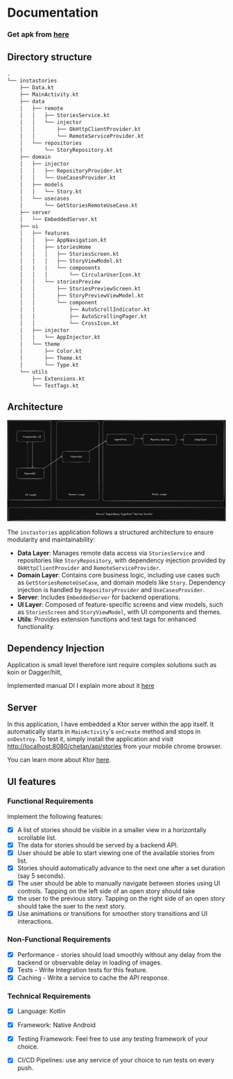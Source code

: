 # Documentation

### Get apk from [here](./app-demo.apk)

## Directory structure
```
.
└── instastories
    ├── Data.kt
    ├── MainActivity.kt
    ├── data
    │   ├── remote
    │   │   ├── StoriesService.kt
    │   │   └── injector
    │   │       ├── OkHttpClientProvider.kt
    │   │       └── RemoteServiceProvider.kt
    │   └── repositories
    │       └── StoryRepository.kt
    ├── domain
    │   ├── injector
    │   │   ├── RepositoryProvider.kt
    │   │   └── UseCasesProvider.kt
    │   ├── models
    │   │   └── Story.kt
    │   └── usecases
    │       └── GetStoriesRemoteUseCase.kt
    ├── server
    │   └── EmbeddedServer.kt
    ├── ui
    │   ├── features
    │   │   ├── AppNavigation.kt
    │   │   ├── storiesHome
    │   │   │   ├── StoriesScreen.kt
    │   │   │   ├── StoryViewModel.kt
    │   │   │   └── components
    │   │   │       └── CircularUserIcon.kt
    │   │   └── storiesPreview
    │   │       ├── StoriesPreviewScreen.kt
    │   │       ├── StoryPreviewViewModel.kt
    │   │       └── component
    │   │           ├── AutoScrollIndicator.kt
    │   │           ├── AutoScrollingPager.kt
    │   │           └── CrossIcon.kt
    │   ├── injector
    │   │   └── AppInjector.kt
    │   └── theme
    │       ├── Color.kt
    │       ├── Theme.kt
    │       └── Type.kt
    └── utils
        ├── Extensions.kt
        └── TestTags.kt

```

## Architecture
![App arch](./arch.png)

The `instastories` application follows a structured architecture to ensure modularity and maintainability:

- **Data Layer**: Manages remote data access via `StoriesService` and repositories like `StoryRepository`, with dependency injection provided by `OkHttpClientProvider` and `RemoteServiceProvider`.
- **Domain Layer**: Contains core business logic, including use cases such as `GetStoriesRemoteUseCase`, and domain models like `Story`. Dependency injection is handled by `RepositoryProvider` and `UseCasesProvider`.
- **Server**: Includes `EmbeddedServer` for backend operations.
- **UI Layer**: Composed of feature-specific screens and view models, such as `StoriesScreen` and `StoryViewModel`, with UI components and themes.
- **Utils**: Provides extension functions and test tags for enhanced functionality.

## Dependency Injection
Application is small level therefore isnt require complex solutions such
as koin or Dagger/hilt, 

Implemented manual DI I explain more about it [here](https://proandroiddev.com/hold-on-before-you-dagger-or-hilt-try-this-simple-di-f674c83ebeec)

## Server 

In this application, I have embedded a Ktor server within the app itself. It automatically starts in `MainActivity`'s `onCreate` method and stops in `onDestroy`. To test it, simply install the application and visit [http://localhost:8080/chetan/api/stories](http://localhost:8080/chetan/api/stories) from your mobile chrome browser. 

You can learn more about Ktor [here](https://ktor.io/docs/server-create-a-new-project.html).


## UI features

### Functional Requirements
Implement the following features:
- [x] A list of stories should be visible in a smaller view in a horizontally scrollable list.
- [x] The data for stories should be served by a backend API.
- [x] User should be able to start viewing one of the available stories from list.
- [x] Stories should automatically advance to the next one after a set duration (say 5 seconds).
- [x] The user should be able to manually navigate between stories using UI controls. Tapping on the left
  side of an open story should take
- [x] the user to the previous story. Tapping on the right side of an open story should take the suer to
  the next story.
- [x] Use animations or transitions for smoother story transitions and UI interactions.

### Non-Functional Requirements
- [x] Performance - stories should load smoothly without any delay from the backend or observable delay in loading of images.
- [x] Tests - Write Integration tests for this feature.
- [x] Caching - Write a service to cache the API response.

### Technical Requirements
- [x] Language: Kotlin
- [x] Framework: Native Android
- [x] Testing Framework: Feel free to use any testing framework of your choice.
- [x] CI/CD Pipelines: use any service of your choice to run tests on every push.

